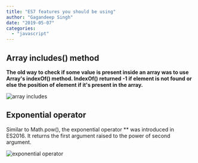 ```yaml
---
title: "ES7 features you should be using"
author: "Gagandeep Singh"
date: "2019-05-07"
categories: 
  - "javascript"
---
```


## Array includes() method

**The old way to check if some value is present inside an array was to use Array's indexOf() method. IndexOf() returned -1 if element is not found or else the position of element if it's present in the array.**

![array includes](/images/3-768x768.jpg)

## Exponential operator

Similar to Math.pow(), the exponential operator \*\* was introduced in ES2016. It returns the first argument raised to the power of second argument.

![exponential operator](/images/ss.png)
